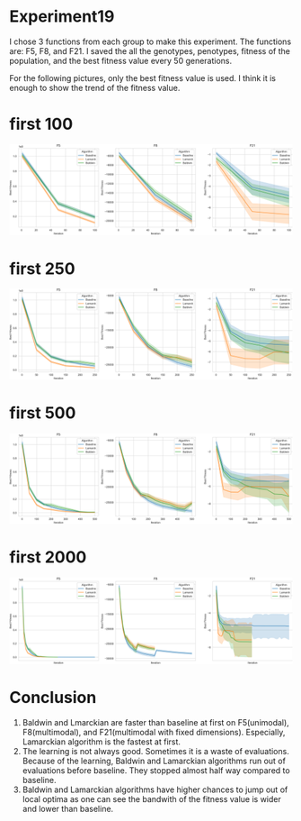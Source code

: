 # Experiment19

I chose 3 functions from each group to make this experiment. The functions are:
F5, F8, and F21. I saved the all the genotypes, penotypes, fitness of the population, and the best fitness value every 50 generations.

For the following pictures, only the best fitness value is used. I think it is enough to show the trend of the fitness value.

# first 100
![picture4.png](picture4.png)

# first 250
![picture3.png](picture3.png)

# first 500
![picture2.png](picture2.png)

# first 2000
![picture1.png](picture1.png)

# Conclusion

1. Baldwin and Lmarckian are faster than baseline at first on F5(unimodal), F8(multimodal), and F21(multimodal with fixed dimensions). Especially, Lamarckian algorithm is the fastest at first.
2. The learning is not always good. Sometimes it is a waste of evaluations. Because of the learning, Baldwin and Lamarckian algorithms run out of evaluations before baseline. They stopped almost half way compared to baseline.
3. Baldwin and Lamarckian algorithms have higher chances to jump out of local optima as one can see the bandwith of the fitness value is wider and lower than baseline.